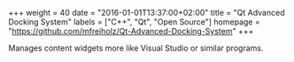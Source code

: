 +++
weight = 40
date = "2016-01-01T13:37:00+02:00"
title = "Qt Advanced Docking System"
labels = ["C++", "Qt", "Open Source"]
homepage = "https://github.com/mfreiholz/Qt-Advanced-Docking-System"
+++

Manages content widgets more like Visual Studio or similar programs.
<!--more-->